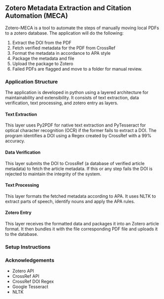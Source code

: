 Zotero Metadata Extraction and Citation Automation (MECA)
---
<p>
Zotero-MECA is a tool to automate the steps of manually moving local PDFs 
to a zotero database. The application will do the following:
</p>

1. Extract the DOI from the PDF
2. Fetch verified metadata for the PDF from CrossRef 
3. Format the metadata in accordance to APA style
4. Package the metadata and file 
5. Upload the package to Zotero
6. Failed PDFs are flagged and move to a folder for manual review.

### Application Structure

<p>
The application is developed in python using a layered architecture for 
maintainability and extensibility. It consists of text extraction, data verification, text processing, and zotero entry as layers.
</p>

#### Text Extraction
<p>
This layer uses Py2PDF for native text extraction and 
PyTesseract for optical character recognition (OCR) if the former 
fails to extract a DOI. The program identifies a DOI 
using a Regex created by CrossRef with a 99% accuracy.
</p>

#### Data Verification
<p>
This layer submits the DOI to CrossRef 
(a database of verified article metadata) 
to fetch the article metadata. If this or any step 
fails the DOI is rejected to maintain the integrity of the
system. 
</p>

#### Text Processing
<p>
This layer formats the fetched metadata according to APA.
It uses NLTK to extract parts of speech, identify nouns 
and apply the APA rules.
</p>

#### Zotero Entry
<p>
This layer receives the formatted data and packages it into
an Zotero article format. It then bundles it with the file 
corresponding PDF file and uploads it to the database.
</p>

### Setup Instructions


### Acknowledgements
* Zotero API
* CrossRef API
* CrossRef DOI Regex
* Google Tesseract
* NLTK